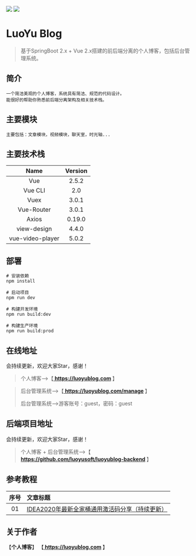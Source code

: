 [![](https://img.shields.io/badge/个人博客-在线地址-green.svg)](https://luoyublog.com)
[![](https://img.shields.io/badge/后台管理系统-在线地址-blue.svg)](https://luoyublog.com/manage)

# LuoYu Blog

> 基于SpringBoot 2.x + Vue 2.x搭建的前后端分离的个人博客，包括后台管理系统。

## 简介

```
一个简洁美观的个人博客，系统具有简洁、规范的代码设计。
能很好的帮助你熟悉前后端分离架构及相关技术栈。
```

## 主要模块

```
主要包括：文章模块，视频模块，聊天室，时光轴...
```

## 主要技术栈

|       Name       | Version |
| :--------------: | :-----: |
|       Vue        |  2.5.2  |
|     Vue CLI      |   2.0   |
|       Vuex       |  3.0.1  |
|    Vue-Router    |  3.0.1  |
|      Axios       | 0.19.0  |
|   view-design    |  4.4.0  |
| vue-video-player |  5.0.2  |

## 部署

```
# 安装依赖
npm install

# 启动项目
npm run dev

# 构建开发环境
npm run build:dev

# 构建生产环境
npm run build:prod
```

## 在线地址

会持续更新，欢迎大家Star，感谢！

> 个人博客-->【<b><a href=" "> https://luoyublog.com </a ></b>】

> 后台管理系统-->【<b><a href="https://luoyublog.com/manage"> https://luoyublog.com/manage </a ></b>】
>
> 后台管理系统-->游客账号：guest，密码：guest

## 后端项目地址

会持续更新，欢迎大家Star，感谢！

> 个人博客 + 后台管理系统-->【<b><a href="https://github.com/luoyusoft/luoyublog-backend"> https://github.com/luoyusoft/luoyublog-backend </a></b>】

## 参考教程

| 序号 | 文章标题                                                     |
| :--: | :----------------------------------------------------------- |
|  01  | [IDEA2020年最新全家桶通用激活码分享（持续更新）](https://luoyublog.com/article/37) |

## 关于作者

【<b>个人博客</b>】    【<b><a href="https://luoyublog.com"> https://luoyublog.com </a ></b>】
